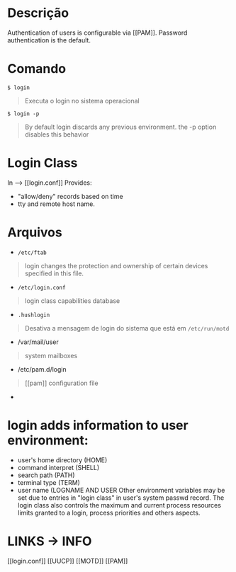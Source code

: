 # Descrição
Authentication of users is configurable via [[PAM]]. Password authentication is the default.

# Comando
	$ login
> Executa o login no sistema operacional
```
$ login -p
```
> By default login discards any previous environment. the -p option disables this behavior

# Login Class
In –> [[login.conf]]
Provides:
- "allow/deny" records based on time
- tty and remote host name.

# Arquivos
- `/etc/ftab`
>login changes the protection and ownership of certain devices specified in this file.
- `/etc/login.conf`
> login class capabilities database
- `.hushlogin`
> Desativa a mensagem de login do sistema que está em `/etc/run/motd`
- /var/mail/user
> system mailboxes
- /etc/pam.d/login
> [[pam]] configuration file
- 
# login adds information to user environment:
- user's home directory (HOME)
- command interpret (SHELL)
- search path (PATH)
- terminal type (TERM)
- user name (LOGNAME AND USER
Other environment variables may be set due to entries in "login class" in user's system passwd record. The login class also controls the maximum and current process resources limits granted to a login, process priorities and others aspects.

# LINKS -> INFO
[[login.conf]]
[[UUCP]]
[[MOTD]]
[[PAM]]
